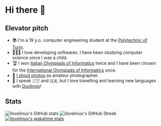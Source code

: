 # Hi there 👋

## Elevator pitch

- 📚 I'm a 19 y.o. computer engineering student at the [Polytechnic of Turin](https://www.polito.it/).
- 👨🏻‍💻 I love developing softwares. I have been studying computer science since I was a child.
- 🏆 I won [Italian Olympiads of Informatics](https://www.olimpiadi-informatica.it/) twice and I have been chosen for the [International Olympiads of Informatics](https://ioinformatics.org/) once.
- 📸 [I shoot photos](https://flickr.com/photos/192749712@N04/) as amateur photographer.
- 💬 I speak 🇮🇹 and 🇬🇧, but I love travelling and learning new languages with [Duolingo](https://www.duolingo.com/profile/ilovelinux)!

## Stats

![ilovelinux's GitHub stats](https://github-readme-stats.vercel.app/api?username=ilovelinux&count_private=true&&show_icons=true&theme=github_dark)
![ilovelinux's GitHub Streak](https://github-readme-streak-stats.herokuapp.com/?user=ilovelinux&theme=github-dark&date_format=j%20M%5B%20Y%5D)
[![ilovelinux's wakatime stats](https://github-readme-stats.vercel.app/api/wakatime?username=ilovelinux)](https://github.com/anuraghazra/github-readme-stats)
